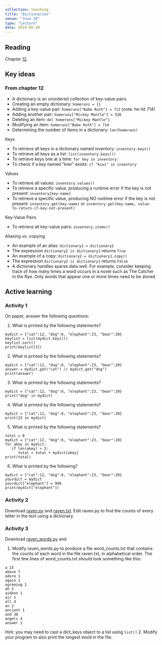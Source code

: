 ```yaml
---
collection: teaching
title: "Dictionaries"
venue: "June 20"
type: "Lecture"
date: 2019-06-20
---
```


## Reading
Chapter [12](https://runestone.academy/runestone/static/thinkcspy/Dictionaries/toctree.html).

## Key ideas

### From chapter 12
* A dictionary is an unordered collection of key-value pairs.
* Creating an empty dictionary: `homeruns = {}`
* Adding a key-value pair: `homeruns["Babe Ruth"] = 713` (note: he hit 714)
* Adding another pair: `homeruns["Mickey Mantle"] = 536`
* Deleting an item: `del homeruns["Mickey Mantle"]`
* Modifying an item: `homeruns["Babe Ruth"] = 714`
* Determining the number of items in a dictionary: `len(homeruns)`

Keys
* To retrieve all keys in a dictionary named inventory: `inventory.keys()`
* To retrieve all keys as a list: `list(inventory.keys())`
* To retrieve keys one at a time: `for key in inventory:`
* To check if a key named "kiwi" exists: `if "kiwi" in inventory`

Values
* To retrieve all values: `inventory.values()`
* To retrieve a specific value, producing a runtime error if the key is not present: `inventory[key-name]`
* To retrieve a specific value, producing NO runtime error if the key is not present: `inventory.get(key-name)`
or `inventory.get(key-name, value-to-return-if-key-not-present)`

Key-Value Pairs
* To retrieve all key-value pairs: `inventory.items()`

Aliasing vs. copying
* An example of an alias: `dictionary1 = dictionary2`
* The expression `dictionary2 is dictionary1` returns `True`
* An example of a copy: `dictionary2 = dictionary1.copy()`
* The expression `dictionary2 is dictionary1` returns `False`
* A dictionary handles sparse data well. For example, consider keeping track of how many times a word occurs
in a novel such as The Catcher in the Rye. Only words that appear one or more times need to be stored.

## Active learning
### Activity 1
On paper, answer the following questions:
1. What is printed by the following statements?
```
mydict = {"cat":12, "dog":6, "elephant":23, "bear":20}
keylist = list(mydict.keys())
keylist.sort()
print(keylist[3])
```
2. What is printed by the following statements?
```
mydict = {"cat":12, "dog":6, "elephant":23, "bear":20}
answer = mydict.get("cat") // mydict.get("dog")
print(answer)
```
3. What is printed by the following statements?
```
mydict = {"cat":12, "dog":6, "elephant":23, "bear":20}
print("dog" in mydict)
```
4. What is printed by the following statements?
```
mydict = {"cat":12, "dog":6, "elephant":23, "bear":20}
print(23 in mydict)
```
5. What is printed by the following statements?
```
total = 0
mydict = {"cat":12, "dog":6, "elephant":23, "bear":20}
for akey in mydict:
   if len(akey) > 3:
      total = total + mydict[akey]
print(total)
```
6. What is printed by the following?
```
mydict = {"cat":12, "dog":6, "elephant":23, "bear":20}
yourdict = mydict
yourdict["elephant"] = 999
print(mydict["elephant"])
```

### Activity 2
Download [raven.py](https://lgw2.github.io/teaching/csci127-summer-2019/lectures/activities/raven.py) and
[raven.txt](https://lgw2.github.io/teaching/csci127-summer-2019/lectures/activities/raven.txt). Edit
raven.py to find the counts of every letter in the text using a dictionary.

### Activity 3
Download [raven_words.py](https://lgw2.github.io/teaching/csci127-summer-2019/lectures/activities/raven_words.py) and
1. Modify
raven_words.py to produce a file word_counts.txt that contains the counts of each word in the file raven.txt, in
alphabetical order. The first few lines of word_counts.txt should look something like this:
```
a 15
above 7
adore 1
again 1
agreeing 1
ah 2
aidenn 1
air 1
all 4
an 2
ancient 1
and 38
angels 4
answer 1
```
Hint: you may need to cast a dict_keys object to a list using `list()`
2. Modify your program to also print the longest word in the file.
